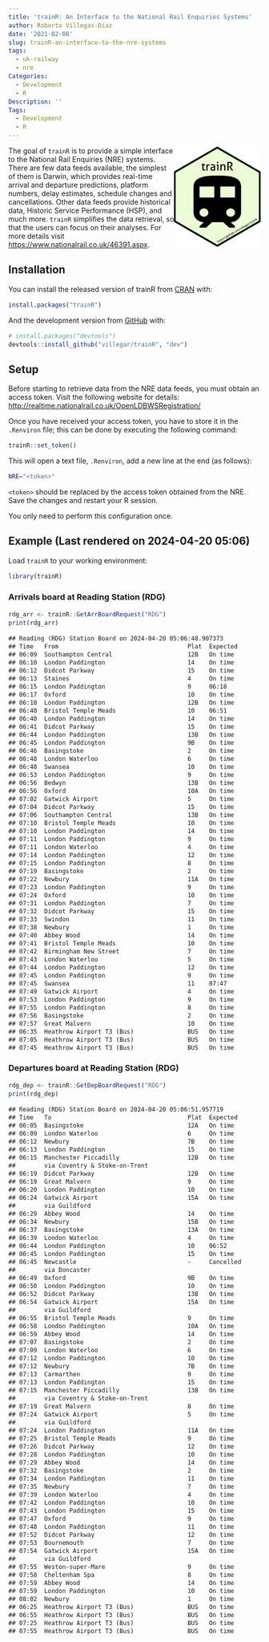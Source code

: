 ```yaml
---
title: 'trainR: An Interface to the National Rail Enquiries Systems'
author: Roberto Villegas-Diaz
date: '2021-02-08'
slug: trainR-an-interface-to-the-nre-systems
tags:
  - uk-railway
  - nre
Categories:
  - Development
  - R
Description: ''
Tags:
  - Development
  - R
---
```


<img src="https://raw.githubusercontent.com/villegar/trainR/main/inst/images/logo.png" alt="logo" align="right" height=200px/>

The goal of `trainR` is to provide a simple interface to the 
National Rail Enquiries (NRE) systems. There are few data feeds 
available, the simplest of them is Darwin, which provides real-time 
arrival and departure predictions, platform numbers, delay estimates, 
schedule changes and cancellations. Other data feeds provide historical 
data, Historic Service Performance (HSP), and much more. `trainR` 
simplifies the data retrieval, so that the users can focus on their 
analyses. For more details visit 
https://www.nationalrail.co.uk/46391.aspx.

## Installation

You can install the released version of trainR from [CRAN](https://CRAN.R-project.org) with:

``` r
install.packages("trainR")
```

And the development version from [GitHub](https://github.com/) with:

``` r
# install.packages("devtools")
devtools::install_github("villegar/trainR", "dev")
```

## Setup
Before starting to retrieve data from the NRE data feeds, you must obtain an access token. 
Visit the following website for details: http://realtime.nationalrail.co.uk/OpenLDBWSRegistration/

Once you have received your access token, you have to store it in the `.Renviron` file; this can be 
done by executing the following command:


```r
trainR::set_token()
```

This will open a text file, `.Renviron`, add a new line at the end (as follows):

```bash
NRE="<token>"
```

`<token>` should be replaced by the access token obtained from the NRE. Save the changes and restart 
your R session.

You only need to perform this configuration once.

## Example (Last rendered on 2024-04-20 05:06)

Load `trainR` to your working environment:

```r
library(trainR)
```

### Arrivals board at Reading Station (RDG)


```r
rdg_arr <- trainR::GetArrBoardRequest("RDG")
print(rdg_arr)
```

```
## Reading (RDG) Station Board on 2024-04-20 05:06:48.907373
## Time   From                                    Plat  Expected
## 06:09  Southampton Central                     12B   On time
## 06:10  London Paddington                       14    On time
## 06:12  Didcot Parkway                          15    On time
## 06:13  Staines                                 4     On time
## 06:15  London Paddington                       9     06:18
## 06:17  Oxford                                  10    On time
## 06:18  London Paddington                       12B   On time
## 06:40  Bristol Temple Meads                    10    06:51
## 06:40  London Paddington                       14    On time
## 06:41  Didcot Parkway                          15    On time
## 06:44  London Paddington                       13B   On time
## 06:45  London Paddington                       9B    On time
## 06:46  Basingstoke                             2     On time
## 06:48  London Waterloo                         6     On time
## 06:48  Swansea                                 10    On time
## 06:53  London Paddington                       9     On time
## 06:56  Bedwyn                                  13B   On time
## 06:56  Oxford                                  10A   On time
## 07:02  Gatwick Airport                         5     On time
## 07:04  Didcot Parkway                          15    On time
## 07:06  Southampton Central                     13B   On time
## 07:10  Bristol Temple Meads                    10    On time
## 07:10  London Paddington                       14    On time
## 07:11  London Paddington                       9     On time
## 07:11  London Waterloo                         4     On time
## 07:14  London Paddington                       12    On time
## 07:15  London Paddington                       8     On time
## 07:19  Basingstoke                             2     On time
## 07:22  Newbury                                 11A   On time
## 07:23  London Paddington                       9     On time
## 07:24  Oxford                                  10    On time
## 07:31  London Paddington                       7     On time
## 07:32  Didcot Parkway                          15    On time
## 07:33  Swindon                                 11    On time
## 07:38  Newbury                                 1     On time
## 07:40  Abbey Wood                              14    On time
## 07:41  Bristol Temple Meads                    10    On time
## 07:42  Birmingham New Street                   7     On time
## 07:43  London Waterloo                         5     On time
## 07:44  London Paddington                       12    On time
## 07:45  London Paddington                       9     On time
## 07:45  Swansea                                 11    07:47
## 07:49  Gatwick Airport                         4     On time
## 07:53  London Paddington                       9     On time
## 07:55  London Paddington                       8     On time
## 07:56  Basingstoke                             2     On time
## 07:57  Great Malvern                           10    On time
## 06:35  Heathrow Airport T3 (Bus)               BUS   On time
## 07:05  Heathrow Airport T3 (Bus)               BUS   On time
## 07:45  Heathrow Airport T3 (Bus)               BUS   On time
```

### Departures board at Reading Station (RDG)


```r
rdg_dep <- trainR::GetDepBoardRequest("RDG")
print(rdg_dep)
```

```
## Reading (RDG) Station Board on 2024-04-20 05:06:51.957719
## Time   To                                      Plat  Expected
## 06:05  Basingstoke                             12A   On time
## 06:09  London Waterloo                         6     On time
## 06:12  Newbury                                 7B    On time
## 06:13  London Paddington                       15    On time
## 06:15  Manchester Piccadilly                   12B   On time
##        via Coventry & Stoke-on-Trent           
## 06:19  Didcot Parkway                          12B   On time
## 06:19  Great Malvern                           9     On time
## 06:20  London Paddington                       10    On time
## 06:24  Gatwick Airport                         15A   On time
##        via Guildford                           
## 06:29  Abbey Wood                              14    On time
## 06:34  Newbury                                 15B   On time
## 06:37  Basingstoke                             13A   On time
## 06:39  London Waterloo                         4     On time
## 06:44  London Paddington                       10    06:52
## 06:45  London Paddington                       15    On time
## 06:45  Newcastle                               -     Cancelled
##        via Doncaster                           
## 06:49  Oxford                                  9B    On time
## 06:50  London Paddington                       10    On time
## 06:52  Didcot Parkway                          13B   On time
## 06:54  Gatwick Airport                         15A   On time
##        via Guildford                           
## 06:55  Bristol Temple Meads                    9     On time
## 06:58  London Paddington                       10A   On time
## 06:59  Abbey Wood                              14    On time
## 07:07  Basingstoke                             2     On time
## 07:09  London Waterloo                         6     On time
## 07:12  London Paddington                       10    On time
## 07:12  Newbury                                 7B    On time
## 07:13  Carmarthen                              9     On time
## 07:13  London Paddington                       15    On time
## 07:15  Manchester Piccadilly                   13B   On time
##        via Coventry & Stoke-on-Trent           
## 07:19  Great Malvern                           8     On time
## 07:24  Gatwick Airport                         5     On time
##        via Guildford                           
## 07:24  London Paddington                       11A   On time
## 07:25  Bristol Temple Meads                    9     On time
## 07:26  Didcot Parkway                          12    On time
## 07:28  London Paddington                       10    On time
## 07:29  Abbey Wood                              14    On time
## 07:32  Basingstoke                             2     On time
## 07:34  London Paddington                       11    On time
## 07:35  Newbury                                 7     On time
## 07:39  London Waterloo                         4     On time
## 07:42  London Paddington                       10    On time
## 07:43  London Paddington                       15    On time
## 07:47  Oxford                                  9     On time
## 07:48  London Paddington                       11    On time
## 07:52  Didcot Parkway                          12    On time
## 07:53  Bournemouth                             7     On time
## 07:54  Gatwick Airport                         15A   On time
##        via Guildford                           
## 07:55  Weston-super-Mare                       9     On time
## 07:58  Cheltenham Spa                          8     On time
## 07:59  Abbey Wood                              14    On time
## 07:59  London Paddington                       10    On time
## 08:02  Newbury                                 1     On time
## 06:25  Heathrow Airport T3 (Bus)               BUS   On time
## 06:55  Heathrow Airport T3 (Bus)               BUS   On time
## 07:25  Heathrow Airport T3 (Bus)               BUS   On time
## 07:55  Heathrow Airport T3 (Bus)               BUS   On time
```
